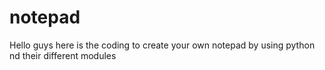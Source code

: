 # notepad
Hello guys here is the coding to create your own notepad by using python nd their different modules
